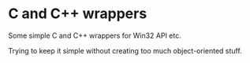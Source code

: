 # C and C++ wrappers
Some simple C and C++ wrappers for Win32 API etc.

Trying to keep it simple without creating too much object-oriented stuff.
